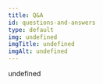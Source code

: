 ```yaml
--- 
title: Q&A
id: questions-and-answers
type: default
img: undefined
imgTitle: undefined
imgAlt: undefined
---
```


undefined

